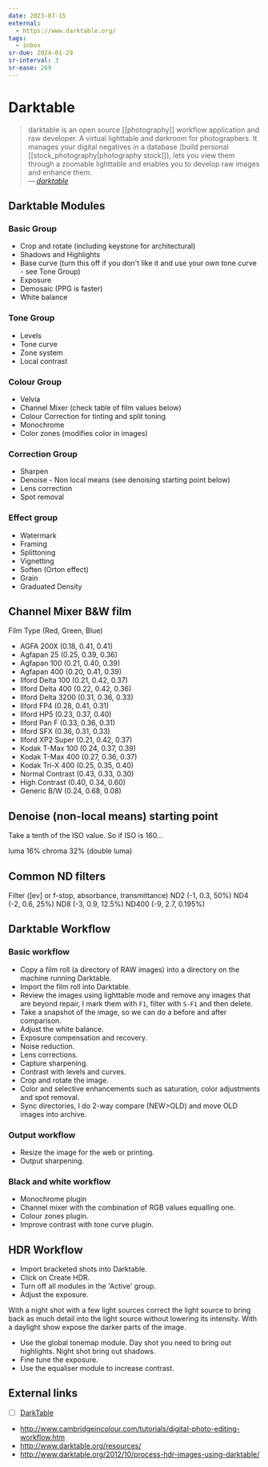 ```yaml
---
date: 2023-07-15
external:
  - https://www.darktable.org/
tags:
  - inbox
sr-due: 2024-01-29
sr-interval: 3
sr-ease: 269
---
```


# Darktable

> darktable is an open source [[photography]] workflow application and raw
> developer. A virtual lighttable and darkroom for photographers. It manages
> your digital negatives in a database (build personal
> [[stock_photography|photography stock]]), lets you view them through a
> zoomable lighttable and enables you to develop raw images and enhance them.\
> — <cite>[darktable](https://www.darktable.org/)</cite>

## Darktable Modules

### Basic Group

- Crop and rotate (including keystone for architectural)
- Shadows and Highlights
- Base curve (turn this off if you don't like it and use your own tone curve - see Tone Group)
- Exposure
- Demosaic (PPG is faster)
- White balance

### Tone Group

- Levels
- Tone curve
- Zone system
- Local contrast

### Colour Group

- Velvia
- Channel Mixer (check table of film values below)
- Colour Correction for tinting and split toning
- Monochrome
- Color zones (modifies color in images)

### Correction Group

- Sharpen
- Denoise - Non local means (see denoising starting point below)
- Lens correction
- Spot removal

### Effect group

- Watermark
- Framing
- Splittoning
- Vignetting
- Soften (Orton effect)
- Grain
- Graduated Density

## Channel Mixer B&W film

Film Type (Red, Green, Blue)

- AGFA 200X (0.18, 0.41, 0.41)
- Agfapan 25 (0.25, 0.39, 0.36)
- Agfapan 100 (0.21, 0.40, 0.39)
- Agfapan 400 (0.20, 0.41, 0.39)
- Ilford Delta 100 (0.21,	0.42, 0.37)
- Ilford Delta 400 (0.22,	0.42, 0.36)
- Ilford Delta 3200 (0.31, 0.36, 0.33)
- Ilford FP4 (0.28, 0.41, 0.31)
- Ilford HP5 (0.23, 0.37, 0.40)
- Ilford Pan F (0.33, 0.36, 0.31)
- Ilford SFX (0.36, 0.31, 0.33)
- Ilford XP2 Super (0.21,	0.42, 0.37)
- Kodak T-Max 100 (0.24, 0.37, 0.39)
- Kodak T-Max 400 (0.27, 0.36, 0.37)
- Kodak Tri-X 400 (0.25, 0.35, 0.40)
- Normal Contrast (0.43, 0.33, 0.30)
- High Contrast (0.40, 0.34, 0.60)
- Generic B/W (0.24, 0.68, 0.08)

## Denoise (non-local means) starting point

Take a tenth of the ISO value. So if ISO is 160...

luma 16%
chroma 32% (double luma)

## Common ND filters

Filter ([ev] or f-stop, absorbance, transmittance)
ND2 (-1, 0.3, 50%)
ND4 (-2, 0.6, 25%)
ND8 (-3, 0.9, 12.5%)
ND400 (-9, 2.7, 0.195%)

## Darktable Workflow

### Basic workflow

- Copy a film roll (a directory of RAW images) into a directory on the machine
running Darktable.
- Import the film roll into Darktable.
- Review the images using lighttable mode and remove any images that are beyond
repair, I mark them with `F1`, filter with `S-F1` and then delete.
- Take a snapshot of the image, so we can do a before and after comparison.
- Adjust the white balance.
- Exposure compensation and recovery.
- Noise reduction.
- Lens corrections.
- Capture sharpening.
- Contrast with levels and curves.
- Crop and rotate the image.
- Color and selective enhancements such as saturation, color adjustments and
spot removal.
- Sync directories, I do 2-way compare (NEW>OLD) and move OLD images
into archive.

### Output workflow

- Resize the image for the web or printing.
- Output sharpening.

### Black and white workflow

- Monochrome plugin
- Channel mixer with the combination of RGB values equalling one.
- Colour zones plugin.
- Improve contrast with tone curve plugin.

## HDR Workflow

- Import bracketed shots into Darktable.
- Click on Create HDR.
- Turn off all modules in the 'Active' group.
- Adjust the exposure.

With a night shot with a few light sources correct the light source to bring back as much detail into the light source without lowering its intensity. With a daylight show expose the darker parts of the image.

- Use the global tonemap module. Day shot you need to bring out highlights. Night shot bring out shadows.
- Fine tune the exposure.
- Use the equaliser module to increase contrast.

## External links

- [ ] [DarkTable](https://www.youtube.com/playlist?list=PLlYWvzmJQTrRq7JrYdD7k3-8-v-uHnhK_)
- http://www.cambridgeincolour.com/tutorials/digital-photo-editing-workflow.htm
- http://www.darktable.org/resources/
- http://www.darktable.org/2012/10/process-hdr-images-using-darktable/
